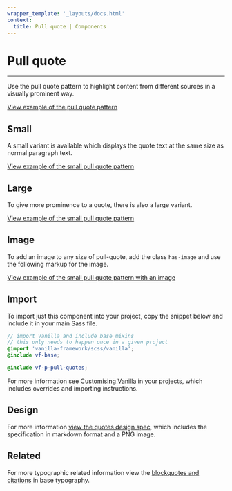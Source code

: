 ```yaml
---
wrapper_template: '_layouts/docs.html'
context:
  title: Pull quote | Components
---
```


# Pull quote

<hr>

Use the pull quote pattern to highlight content from different sources in a
visually prominent way.

<div class="embedded-example"><a href="/docs/examples/patterns/pull-quotes/default/" class="js-example">
View example of the pull quote pattern
</a></div>

## Small

A small variant is available which displays the quote text at the same size as normal paragraph text.

<div class="embedded-example"><a href="/docs/examples/patterns/pull-quotes/small/" class="js-example">
View example of the small pull quote pattern
</a></div>

## Large

To give more prominence to a quote, there is also a large variant.

<div class="embedded-example"><a href="/docs/examples/patterns/pull-quotes/large/" class="js-example">
View example of the small pull quote pattern
</a></div>

## Image

To add an image to any size of pull-quote, add the class `has-image` and use the following markup for the image.

<div class="embedded-example"><a href="/docs/examples/patterns/pull-quotes/default-image/" class="js-example">
View example of the small pull quote pattern with an image
</a></div>

## Import

To import just this component into your project, copy the snippet below and include it in your main Sass file.

```scss
// import Vanilla and include base mixins
// this only needs to happen once in a given project
@import 'vanilla-framework/scss/vanilla';
@include vf-base;

@include vf-p-pull-quotes;
```

For more information see [Customising Vanilla](/docs/customising-vanilla/) in your projects, which includes overrides and importing instructions.

## Design

For more information [view the quotes design spec](https://github.com/canonical-web-and-design/design-vanilla-framework/tree/main/Pull%20quote), which includes the specification in markdown format and a PNG image.

## Related

For more typographic related information view the [blockquotes and citations](/docs/base/typography#blockquotes-and-citations) in base typography.
